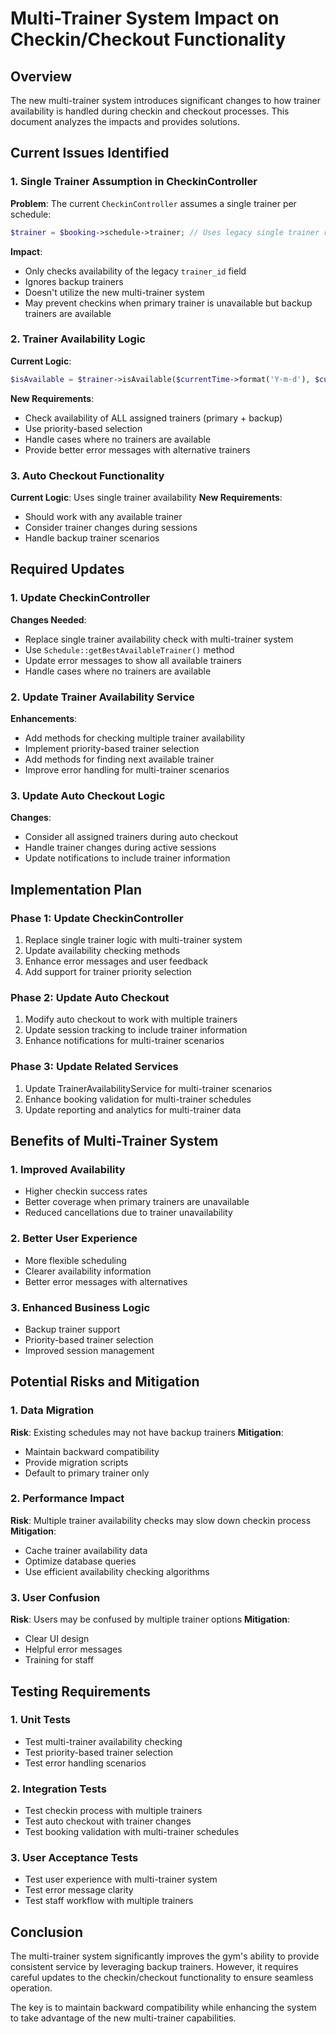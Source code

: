 # Multi-Trainer System Impact on Checkin/Checkout Functionality

## Overview

The new multi-trainer system introduces significant changes to how trainer availability is handled during checkin and checkout processes. This document analyzes the impacts and provides solutions.

## Current Issues Identified

### 1. **Single Trainer Assumption in CheckinController**

**Problem**: The current `CheckinController` assumes a single trainer per schedule:
```php
$trainer = $booking->schedule->trainer; // Uses legacy single trainer relationship
```

**Impact**: 
- Only checks availability of the legacy `trainer_id` field
- Ignores backup trainers
- Doesn't utilize the new multi-trainer system
- May prevent checkins when primary trainer is unavailable but backup trainers are available

### 2. **Trainer Availability Logic**

**Current Logic**:
```php
$isAvailable = $trainer->isAvailable($currentTime->format('Y-m-d'), $currentTime->format('H:i:s'), $booking->schedule->id);
```

**New Requirements**:
- Check availability of ALL assigned trainers (primary + backup)
- Use priority-based selection
- Handle cases where no trainers are available
- Provide better error messages with alternative trainers

### 3. **Auto Checkout Functionality**

**Current Logic**: Uses single trainer availability
**New Requirements**: 
- Should work with any available trainer
- Consider trainer changes during sessions
- Handle backup trainer scenarios

## Required Updates

### 1. **Update CheckinController**

**Changes Needed**:
- Replace single trainer availability check with multi-trainer system
- Use `Schedule::getBestAvailableTrainer()` method
- Update error messages to show all available trainers
- Handle cases where no trainers are available

### 2. **Update Trainer Availability Service**

**Enhancements**:
- Add methods for checking multiple trainer availability
- Implement priority-based trainer selection
- Add methods for finding next available trainer
- Improve error handling for multi-trainer scenarios

### 3. **Update Auto Checkout Logic**

**Changes**:
- Consider all assigned trainers during auto checkout
- Handle trainer changes during active sessions
- Update notifications to include trainer information

## Implementation Plan

### Phase 1: Update CheckinController
1. Replace single trainer logic with multi-trainer system
2. Update availability checking methods
3. Enhance error messages and user feedback
4. Add support for trainer priority selection

### Phase 2: Update Auto Checkout
1. Modify auto checkout to work with multiple trainers
2. Update session tracking to include trainer information
3. Enhance notifications for multi-trainer scenarios

### Phase 3: Update Related Services
1. Update TrainerAvailabilityService for multi-trainer scenarios
2. Enhance booking validation for multi-trainer schedules
3. Update reporting and analytics for multi-trainer data

## Benefits of Multi-Trainer System

### 1. **Improved Availability**
- Higher checkin success rates
- Better coverage when primary trainers are unavailable
- Reduced cancellations due to trainer unavailability

### 2. **Better User Experience**
- More flexible scheduling
- Clearer availability information
- Better error messages with alternatives

### 3. **Enhanced Business Logic**
- Backup trainer support
- Priority-based trainer selection
- Improved session management

## Potential Risks and Mitigation

### 1. **Data Migration**
**Risk**: Existing schedules may not have backup trainers
**Mitigation**: 
- Maintain backward compatibility
- Provide migration scripts
- Default to primary trainer only

### 2. **Performance Impact**
**Risk**: Multiple trainer availability checks may slow down checkin process
**Mitigation**:
- Cache trainer availability data
- Optimize database queries
- Use efficient availability checking algorithms

### 3. **User Confusion**
**Risk**: Users may be confused by multiple trainer options
**Mitigation**:
- Clear UI design
- Helpful error messages
- Training for staff

## Testing Requirements

### 1. **Unit Tests**
- Test multi-trainer availability checking
- Test priority-based trainer selection
- Test error handling scenarios

### 2. **Integration Tests**
- Test checkin process with multiple trainers
- Test auto checkout with trainer changes
- Test booking validation with multi-trainer schedules

### 3. **User Acceptance Tests**
- Test user experience with multi-trainer system
- Test error message clarity
- Test staff workflow with multiple trainers

## Conclusion

The multi-trainer system significantly improves the gym's ability to provide consistent service by leveraging backup trainers. However, it requires careful updates to the checkin/checkout functionality to ensure seamless operation.

The key is to maintain backward compatibility while enhancing the system to take advantage of the new multi-trainer capabilities. 